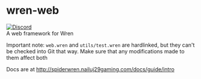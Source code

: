 # wren-web
[![Discord](https://img.shields.io/discord/829780189956276254?logo=discord)](https://discord.gg/cHkAchhaeN)    
A web framework for Wren

Important note: `web.wren` and `utils/test.wren` are hardlinked, but they can't be checked into Git that way. Make sure that any modifications made to them affect both

Docs are at http://spiderwren.nailuj29gaming.com/docs/guide/intro
